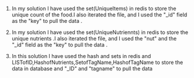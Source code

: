 1. In my solution I have used the set(UniqueItems) in redis to store the unique count of the food.I also iterated the file, and I used the "_id" field as the "key" to pull the data .

2. In my solution I have used the set(UniqueNutriennts) in redis to store the unique nutrients .I also iterated the file, and I used the "nut" and the "_id" field as the "key" to pull the data .

5. In this solution I have used the hash and sets in redis and LISTofID,HashofNutrients,SetofTagName,HashofTagName to store the data in database and "_ID" and "tagname" to pull the data